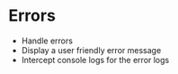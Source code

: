 # Errors

- Handle errors
- Display a user friendly error message
- Intercept console logs for the error logs
